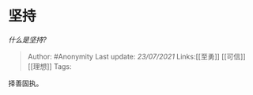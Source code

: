 # 坚持
*什么是坚持?*

> Author: #Anonymity
> Last update: *23/07/2021*
> Links:[[至勇]] [[可信]] [[理想]]
> Tags:

择善固执。

